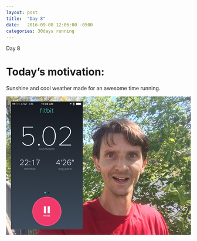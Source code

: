 ```yaml
---
layout: post
title:  "Day 8"
date:   2016-09-08 12:06:00 -0500
categories: 30days running
---
```

Day 8

# Today’s motivation:

Sunshine and cool weather made for an awesome time running.

![alt text](/img/day8.jpg "Day 8 - Snapped a screenshot at 5km")